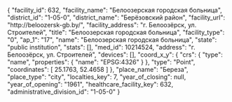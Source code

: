 {
    "facility_id": 632,
    "facility_name": "Белоозерская городская больница",
    "district_id": "1-05-0",
    "district_name": "Берёзовский район",
    "facility_url": "http:\/\/beloozersk-gb.by\/",
    "facility_address": "г. Белоозёрск, ул. Строителей",
    "title": "Белоозерская городская больница",
    "facility_type": "0",
    "ap_1": "17",
    "name": "Белоозерская городская больница",
    "state": "public institution",
    "stats": [],
    "med_id": 10214524,
    "address": "г. Белоозёрск, ул. Строителей",
    "devices": [],
    "coord_x_y": {
        "crs": {
            "type": "name",
            "properties": {
                "name": "EPSG:4326"
            }
        },
        "type": "Point",
        "coordinates": [
            25.1763,
            52.4658
        ]
    },
    "place_name": "Береза",
    "place_type": "city",
    "localties_key": 7,
    "year_of_closing": null,
    "year_of_opening": "1961",
    "healthcare_facility_key": 632,
    "administrative_division_id": "1-05-0"
}